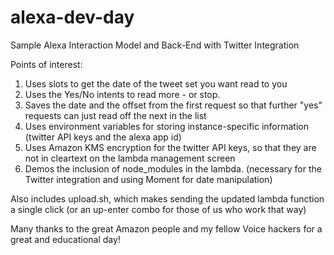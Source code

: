 # alexa-dev-day
Sample Alexa Interaction Model and Back-End with Twitter Integration

Points of interest:

1) Uses slots to get the date of the tweet set you want read to you
2) Uses the Yes/No intents to read more - or stop. 
3) Saves the date and the offset from the first request so that further "yes" requests can just read off the next in the list
4) Uses environment variables for storing instance-specific information (twitter API keys and the alexa app id)
5) Uses Amazon KMS encryption for the twitter API keys, so that they are not in cleartext on the lambda management screen
6) Demos the inclusion of node_modules in the lambda. (necessary for the Twitter integration and using Moment for date manipulation)

Also includes upload.sh, which makes sending the updated lambda function a single click (or an up-enter combo for those of us who work that way)

Many thanks to the great Amazon people and my fellow Voice hackers for a great and educational day! 
